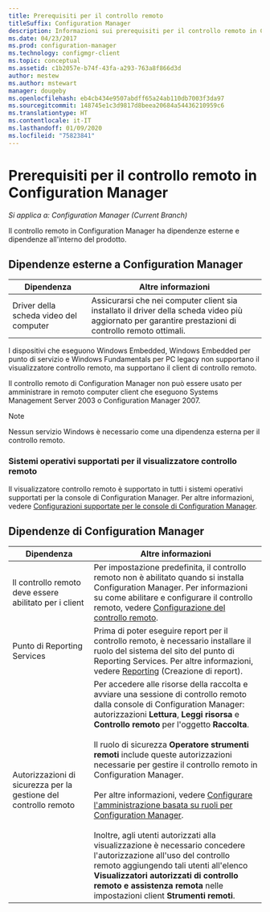```yaml
---
title: Prerequisiti per il controllo remoto
titleSuffix: Configuration Manager
description: Informazioni sui prerequisiti per il controllo remoto in Configuration Manager.
ms.date: 04/23/2017
ms.prod: configuration-manager
ms.technology: configmgr-client
ms.topic: conceptual
ms.assetid: c1b2057e-b74f-43fa-a293-763a8f866d3d
author: mestew
ms.author: mstewart
manager: dougeby
ms.openlocfilehash: eb4cb434e9507abdff65a24ab110db7003f3da97
ms.sourcegitcommit: 148745e1c3d9817d8beea20684a54436210959c6
ms.translationtype: HT
ms.contentlocale: it-IT
ms.lasthandoff: 01/09/2020
ms.locfileid: "75823841"
---
```

# <a name="prerequisites-for-remote-control-in-configuration-manager"></a>Prerequisiti per il controllo remoto in Configuration Manager

*Si applica a: Configuration Manager (Current Branch)*

Il controllo remoto in Configuration Manager ha dipendenze esterne e dipendenze all'interno del prodotto.  

## <a name="dependencies-external-to-configuration-manager"></a>Dipendenze esterne a Configuration Manager  

|Dipendenza|Altre informazioni|  
|----------------|----------------------|  
|Driver della scheda video del computer|Assicurarsi che nei computer client sia installato il driver della scheda video più aggiornato per garantire prestazioni di controllo remoto ottimali.|  

 I dispositivi che eseguono Windows Embedded, Windows Embedded per punto di servizio e Windows Fundamentals per PC legacy non supportano il visualizzatore controllo remoto, ma supportano il client di controllo remoto.  

 Il controllo remoto di Configuration Manager non può essere usato per amministrare in remoto computer client che eseguono Systems Management Server 2003 o Configuration Manager 2007.  

> [!NOTE]  
>  Nessun servizio Windows è necessario come una dipendenza esterna per il controllo remoto.  

### <a name="supported-operating-systems-for-the-remote-control-viewer"></a>Sistemi operativi supportati per il visualizzatore controllo remoto  
Il visualizzatore controllo remoto è supportato in tutti i sistemi operativi supportati per la console di Configuration Manager. Per altre informazioni, vedere [Configurazioni supportate per le console di Configuration Manager](../../../../core/plan-design/configs/supported-operating-systems-consoles.md).   

## <a name="configuration-manager-dependencies"></a>Dipendenze di Configuration Manager  

|Dipendenza|Altre informazioni|  
|----------------|----------------------|  
|Il controllo remoto deve essere abilitato per i client|Per impostazione predefinita, il controllo remoto non è abilitato quando si installa Configuration Manager. Per informazioni su come abilitare e configurare il controllo remoto, vedere [Configurazione del controllo remoto](../../../../core/clients/manage/remote-control/configuring-remote-control.md).|  
|Punto di Reporting Services|Prima di poter eseguire report per il controllo remoto, è necessario installare il ruolo del sistema del sito del punto di Reporting Services. Per altre informazioni, vedere [Reporting](../../../../core/servers/manage/reporting.md) (Creazione di report).|  
|Autorizzazioni di sicurezza per la gestione del controllo remoto|Per accedere alle risorse della raccolta e avviare una sessione di controllo remoto dalla console di Configuration Manager: autorizzazioni **Lettura**, **Leggi risorsa** e **Controllo remoto** per l'oggetto **Raccolta**.<br /><br /> Il ruolo di sicurezza **Operatore strumenti remoti** include queste autorizzazioni necessarie per gestire il controllo remoto in Configuration Manager.<br /><br /> Per altre informazioni, vedere [Configurare l'amministrazione basata su ruoli per Configuration Manager](../../../../core/servers/deploy/configure/configure-role-based-administration.md).<br /><br /> Inoltre, agli utenti autorizzati alla visualizzazione è necessario concedere l'autorizzazione all'uso del controllo remoto aggiungendo tali utenti all'elenco **Visualizzatori autorizzati di controllo remoto e assistenza remota** nelle impostazioni client **Strumenti remoti**.
